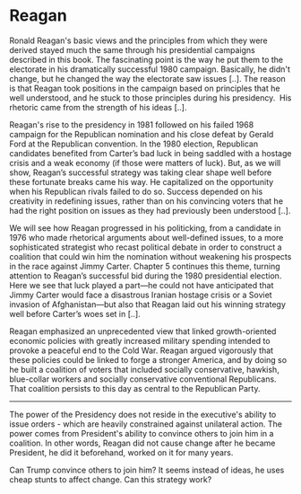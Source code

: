 # Reagan

Ronald Reagan's basic views and the principles from which they were derived stayed much the same through his presidential campaigns described in this book. The fascinating point is the way he put them to the electorate in his dramatically successful 1980 campaign. Basically, he didn't change, but he changed the way the electorate saw issues [..]. The reason is that Reagan took positions in the campaign based on principles that he well understood, and he stuck to those principles during his presidency.  His rhetoric came from the strength of his ideas [..].

Reagan's rise to the presidency in 1981 followed on his failed 1968 campaign for the Republican nomination and his close defeat by Gerald Ford at the Republican convention. In the 1980 election, Republican candidates benefited from Carter’s bad luck in being saddled with a hostage crisis and a weak economy (if those were matters of luck). But, as we will show, Reagan’s successful strategy was taking clear shape well before these fortunate breaks came his way. He capitalized on the opportunity when his Republican rivals failed to do so. Success depended on his creativity in redefining issues, rather than on his convincing voters that he had the right position on issues as they had previously been understood [..].

We will see how Reagan progressed in his politicking, from a candidate in 1976 who made rhetorical arguments about well-defined issues, to a more sophisticated strategist who recast political debate in order to construct a coalition that could win him the nomination without weakening his prospects in the race against Jimmy Carter. Chapter 5 continues this theme, turning attention to Reagan’s successful bid during the 1980 presidential election. Here we see that luck played a part—he could not have anticipated that Jimmy Carter would face a disastrous Iranian hostage crisis or a Soviet invasion of Afghanistan—but also that Reagan laid out his winning strategy well before Carter’s woes set in [..].

Reagan emphasized an unprecedented view that linked growth-oriented economic policies with greatly increased military spending intended to provoke a peaceful end to the Cold War. Reagan argued vigorously that these policies could be linked to forge a stronger America, and by doing so he built a coalition of voters that included socially conservative, hawkish, blue-collar workers and socially conservative conventional Republicans. That coalition persists to this day as central to the Republican Party.

---

The power of the Presidency does not reside in the executive's ability to issue orders - which are heavily constrained against unilateral action. The power comes from President's ability to convince others to join him in a coalition. In other words, Reagan did not cause change after he became President, he did it beforehand, worked on it for many years. 

Can Trump convince others to join him? It seems instead of ideas, he uses cheap stunts to affect change. Can this strategy work?













